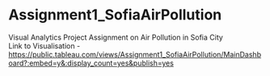 # Assignment1_SofiaAirPollution
Visual Analytics Project Assignment on Air Pollution in Sofia City <br>
Link to Visualisation - https://public.tableau.com/views/Assignment1_SofiaAirPollution/MainDashboard?:embed=y&:display_count=yes&publish=yes
